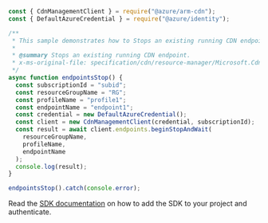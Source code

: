 ```javascript
const { CdnManagementClient } = require("@azure/arm-cdn");
const { DefaultAzureCredential } = require("@azure/identity");

/**
 * This sample demonstrates how to Stops an existing running CDN endpoint.
 *
 * @summary Stops an existing running CDN endpoint.
 * x-ms-original-file: specification/cdn/resource-manager/Microsoft.Cdn/stable/2021-06-01/examples/Endpoints_Stop.json
 */
async function endpointsStop() {
  const subscriptionId = "subid";
  const resourceGroupName = "RG";
  const profileName = "profile1";
  const endpointName = "endpoint1";
  const credential = new DefaultAzureCredential();
  const client = new CdnManagementClient(credential, subscriptionId);
  const result = await client.endpoints.beginStopAndWait(
    resourceGroupName,
    profileName,
    endpointName
  );
  console.log(result);
}

endpointsStop().catch(console.error);
```

Read the [SDK documentation](https://github.com/Azure/azure-sdk-for-js/blob/%40azure%2Farm-cdn_7.0.0/sdk/cdn/arm-cdn/README.md) on how to add the SDK to your project and authenticate.
